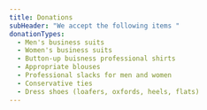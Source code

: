 ```yaml
---
title: Donations
subHeader: "We accept the following items "
donationTypes:
  - Men's business suits
  - Women's business suits
  - Button-up buisness professional shirts
  - Appropriate blouses
  - Professional slacks for men and women
  - Conservative ties
  - Dress shoes (loafers, oxfords, heels, flats)
---
```

